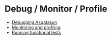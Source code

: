 # Debug / Monitor / Profile

* [Debugging Asqatasun](Debugging_Asqatasun.md)
* [Monitoring and profiling](Monitoring_profiling.md)
* [Running functional tests](Functional_tests)

